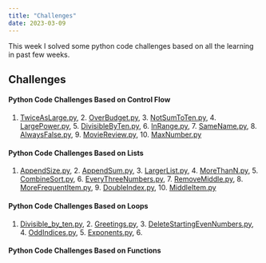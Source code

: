 ```yaml
---
title: "Challenges"
date: 2023-03-09
---
```

This week I solved some python code challenges based on all the learning in past few weeks.
## Challenges
#### Python Code Challenges Based on Control Flow

1. [TwiceAsLarge.py](https://github.com/Sharath8599/Learning-python/blob/main/code/TwiceAsLarge.py), 2. [OverBudget.py](https://github.com/Sharath8599/Learning-python/blob/main/code/OverBudget.py), 3. [NotSumToTen.py](https://github.com/Sharath8599/Learning-python/blob/main/code/NotSumToTen.py), 4. [LargePower.py](https://github.com/Sharath8599/Learning-python/blob/main/code/LargePower.py), 5. [DivisibleByTen.py](https://github.com/Sharath8599/Learning-python/blob/main/code/DivisibleByTen.py), 6. [InRange.py](https://github.com/Sharath8599/Learning-python/blob/main/code/InRange.py), 7. [SameName.py](https://github.com/Sharath8599/Learning-python/blob/main/code/SameName.py), 8. [AlwaysFalse.py](https://github.com/Sharath8599/Learning-python/blob/main/code/AlwaysFalse.py), 9. [MovieReview.py](https://github.com/Sharath8599/Learning-python/blob/main/code/MovieReview.py), 10. [MaxNumber.py](https://github.com/Sharath8599/Learning-python/blob/main/code/MaxNumber.py)

#### Python Code Challenges Based on Lists

1. [AppendSize.py](https://github.com/Sharath8599/Learning-python/blob/main/code/AppendSize.py), 2. [AppendSum.py](https://github.com/Sharath8599/Learning-python/blob/main/code/AppendSum.py), 3. [LargerList.py](https://github.com/Sharath8599/Learning-python/blob/main/code/LargerList.py), 4. [MoreThanN.py](https://github.com/Sharath8599/Learning-python/blob/main/code/MoreThanN.py), 5. [CombineSort.py](https://github.com/Sharath8599/Learning-python/blob/main/code/CombineSort.py), 6. [EveryThreeNumbers.py](https://github.com/Sharath8599/Learning-python/blob/main/code/EveryThreeNumbers.py),  7. [RemoveMiddle.py](https://github.com/Sharath8599/Learning-python/blob/main/code/RemoveMiddle.py), 8. [MoreFrequentItem.py](https://github.com/Sharath8599/Learning-python/blob/main/code/MoreFrequentItem.py), 9. [DoubleIndex.py](https://github.com/Sharath8599/Learning-python/blob/main/code/DoubleIndex.py), 10. [MiddleItem.py](https://github.com/Sharath8599/Learning-python/blob/main/code/MiddleItem.py)

#### Python Code Challenges Based on Loops

1. [Divisible_by_ten.py](https://github.com/Sharath8599/Learning-python/blob/main/code/Divisible_by_ten.py), 2. [Greetings.py](https://github.com/Sharath8599/Learning-python/blob/main/code/Greetings.py), 3. [DeleteStartingEvenNumbers.py](https://github.com/Sharath8599/Learning-python/blob/main/code/DeleteStartingEvenNumbers.py), 4. [OddIndices.py](https://github.com/Sharath8599/Learning-python/blob/main/code/OddIndices.py), 5. [Exponents.py](https://github.com/Sharath8599/Learning-python/blob/main/code/Exponents.py), 6. []()

#### Python Code Challenges Based on Functions
